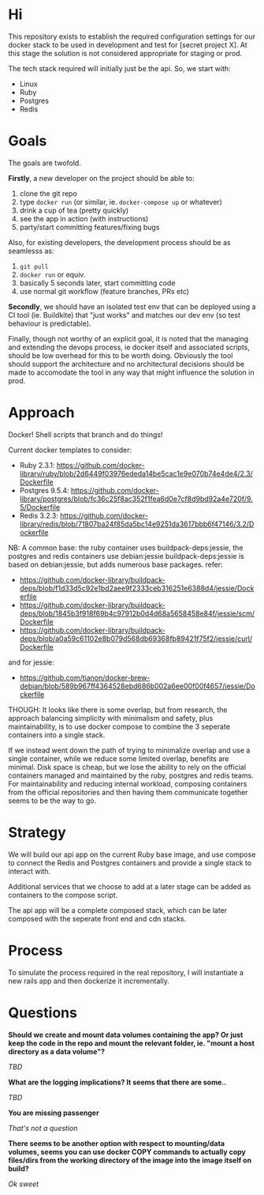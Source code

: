 # Hi

This repository exists to establish the required configuration settings for our docker stack to be used in development
and test for [secret project X]. At this stage the solution is not considered appropriate for staging or prod.

The tech stack required will initially just be the api. So, we start with:

- Linux
- Ruby
- Postgres
- Redis

# Goals

The goals are twofold.

**Firstly**, a new developer on the project should be able to:

1. clone the git repo
1. type `docker run` (or similar, ie. `docker-compose up` or whatever)
1. drink a cup of tea (pretty quickly)
1. see the app in action (with instructions)
1. party/start committing features/fixing bugs

Also, for existing developers, the development process should be as seamlesss as:

1. `git pull`
1. `docker run` or equiv.
1. basically 5 seconds later, start committing code
1. use normal git workflow (feature branches, PRs etc)

**Secondly**, we should have an isolated test env that can be deployed using a CI tool (ie. Buildkite) that "just works"
and matches our dev env (so test behaviour is predictable).

Finally, though not worthy of an explicit goal, it is noted that the managing and extending the devops process, ie
docker itself and associated scripts, should be low overhead for this to be worth doing. Obviously the tool should
support the architecture and no architectural decisions should be made to accomodate the tool in any way that might
influence the solution in prod.

# Approach

Docker! Shell scripts that branch and do things!

Current docker templates to consider:

- Ruby 2.3.1: https://github.com/docker-library/ruby/blob/2d6449f03976ededa14be5cac1e9e070b74e4de4/2.3/Dockerfile
- Postgres 9.5.4: https://github.com/docker-library/postgres/blob/fc36c25f8ac352f1fea6d0e7cf8d9bd92a4e720f/9.5/Dockerfile
- Redis 3.2.3: https://github.com/docker-library/redis/blob/71807ba24f85da5bc14e9251da3617bbb6f47146/3.2/Dockerfile

NB: A common base: the ruby container uses buildpack-deps:jessie, the postgres and redis containers use debian:jessie
buildpack-deps:jessie is based on debian:jessie, but adds numerous base packages. refer:

- https://github.com/docker-library/buildpack-deps/blob/f1d33d5c92e1bd2aee9f2333ceb316251e6388d4/jessie/Dockerfile
- https://github.com/docker-library/buildpack-deps/blob/1845b3f918f69b4c97912b0d4d68a5658458e84f/jessie/scm/Dockerfile
- https://github.com/docker-library/buildpack-deps/blob/a0a59c61102e8b079d568db69368fb89421f75f2/jessie/curl/Dockerfile

and for jessie:

- https://github.com/tianon/docker-brew-debian/blob/589b967ff4364528ebd686b002a6ee00f00f4657/jessie/Dockerfile

THOUGH:
It looks like there is some overlap, but from research, the approach balancing simplicity with minimalism and safety,
plus maintainability, is to use docker compose to combine the 3 seperate containers into a single stack.

If we instead went down the path of trying to minimalize overlap and use a single container, while we reduce some
limited overlap, benefits are minimal. Disk space is cheap, but we lose the ability to rely on the official
containers managed and maintained by the ruby, postgres and redis teams.
For maintainability and reducing internal workload, composing containers from the official repositories and then
having them communicate together seems to be the way to go.

# Strategy

We will build our api app on the current Ruby base image, and use compose to connect the Redis and Postgres containers
and provide a single stack to interact with.

Additional services that we choose to add at a later stage can be added as containers to the compose script.

The api app will be a complete composed stack, which can be later composed with the seperate front end and cdn stacks.

# Process

To simulate the process required in the real repository, I will instantiate a new rails app and then dockerize it
incrementally.

# Questions

**Should we create and mount data volumes containing the app? Or just keep the code in the repo and mount the
relevant folder, ie. "mount a host directory as a data volume"?**

*TBD*

**What are the logging implications? It seems that there are some..**

*TBD*

**You are missing passenger**

*That's not a question*

**There seems to be another option with respect to mounting/data volumes, seems you can use docker COPY commands
to actually copy files/dirs from the working directory of the image into the image itself on build?**

*Ok sweet*
